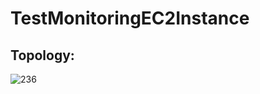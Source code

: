 # TestMonitoringEC2Instance
## Topology:

![236](https://github.com/K-izme/TestMonitoringEC2Instance/assets/91515708/4e8a3c47-a5bb-45ac-a2d7-86923f2d1a0c)
